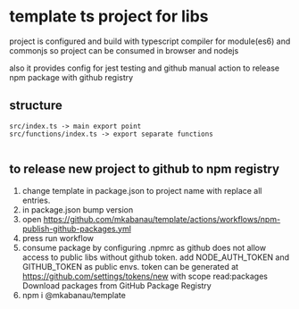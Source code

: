 # template ts project for libs

project is configured and build with typescript compiler for module(es6) and commonjs 
so project can be consumed in browser and nodejs

also it provides config for jest testing and github manual action to release npm package with github registry
## structure 

```
src/index.ts -> main export point 
src/functions/index.ts -> export separate functions


```

## to release new project to github to npm registry
1. change template in package.json to project name with replace all entries. 
2. in package.json bump version
3. open https://github.com/mkabanau/template/actions/workflows/npm-publish-github-packages.yml
4. press run workflow
5. consume package by configuring .npmrc as github does not allow access to public libs without github token. add NODE_AUTH_TOKEN and GITHUB_TOKEN as public envs. token can be generated at https://github.com/settings/tokens/new with scope read:packages Download packages from GitHub Package Registry
6. npm i @mkabanau/template

